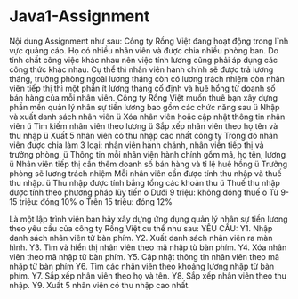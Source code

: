 # Java1-Assignment
Nội dung Assignment như sau:
Công ty Rồng Việt đang hoạt động trong lĩnh vực quảng cáo. Họ có nhiều nhân viên và được chia
nhiều phòng ban. Do tính chất công việc khác nhau nên việc tính lương cũng phải áp dụng các
công thức khác nhau.
Cụ thể thì nhân viên hành chính sẽ được trả lương tháng, trưởng phòng ngoài lương tháng còn có
lương trách nhiệm còn nhân viên tiếp thị thì một phần ít lương tháng cố định và huê hồng từ
doanh số bán hàng của mỗi nhân viên.
Công ty Rồng Việt muốn thuê bạn xây dựng phần mền quản lý nhân sự tiền lương bao gồm các
chức năng sau
ü Nhập và xuất danh sách nhân viên
ü Xóa nhân viên hoặc cập nhật thông tin nhân viên
ü Tìm kiếm nhân viên theo lương
ü Sắp xếp nhân viên theo họ tên và thu nhập
ü Xuất 5 nhân viên có thu nhập cao nhất công ty
Trong đó nhân viên được chia làm 3 loại: nhân viên hành chánh, nhân viên tiếp thị và trưởng
phòng.
ü Thông tin mỗi nhân viên hành chính gồm mã, họ tên, lương
ü Nhân viên tiếp thị cần thêm doanh số bán hàng và tỉ lệ huê hồng
ü Trưởng phòng sẽ lương trách nhiệm
Mỗi nhân viên cần được tính thu nhập và thuế thu nhập.
ü Thu nhập được tính bẳng tổng các khoản thu
ü Thuế thu nhập được tính theo phương pháp lũy tiến
o Dưới 9 triệu: không đóng thuế
o Từ 9-15 triệu: đóng 10%
o Trên 15 triệu: đóng 12%

Là một lập trình viên bạn hãy xây dựng ứng dụng quản lý nhân sự tiền lương theo yêu cầu của
công ty Rồng Việt cụ thể như sau:
YÊU CẦU:
Y1. Nhập danh sách nhân viên từ bàn phím.
Y2. Xuất danh sách nhân viên ra màn hình.
Y3. Tìm và hiển thị nhân viên theo mã nhập từ bàn phím.
Y4. Xóa nhân viên theo mã nhập từ bàn phím.
Y5. Cập nhật thông tin nhân viên theo mã nhập từ bàn phím
Y6. Tìm các nhân viên theo khoảng lương nhập từ bàn phím.
Y7. Sắp xếp nhân viên theo họ và tên.
Y8. Sắp xếp nhân viên theo thu nhập.
Y9. Xuất 5 nhân viên có thu nhập cao nhất.

